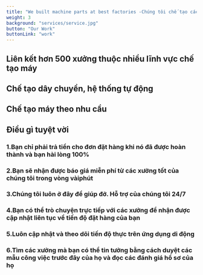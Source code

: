 ```yaml
---
title: "We built machine parts at best factories -Chúng tôi chế tạo các bộ phận máy tại các nhà máy tốt nhất"
weight: 3
background: "services/service.jpg"
button: "Our Work"
buttonLink: "work"
---
```


## Liên kết hơn 500 xưởng thuộc nhiều lĩnh vực chế tạo máy

## Chế tạo dây chuyền, hệ thống tự động

## Chế tạo máy theo nhu cầu 

## Điều gì tuyệt vời

### 1.Bạn chỉ phải trả tiền cho đơn đặt hàng khi nó đã được hoàn thành và bạn hài lòng 100%

### 2.Bạn sẽ nhận được báo giá miễn phí từ các xưởng tốt của chúng tôi trong vòng vàiphút

### 3.Chúng tôi luôn ở đây để giúp đỡ. Hỗ trợ của chúng tôi 24/7

### 4.Bạn có thể trò chuyện trực tiếp với các xưởng để nhận được cập nhật liên tục về tiến độ đặt hàng của bạn

### 5.Luôn cập nhật và theo dõi tiến độ thực trên ứng dụng di động

### 6.Tìm các xưởng mà bạn có thể tin tưởng bằng cách duyệt các mẫu công việc trước đây của họ và đọc các đánh giá hồ sơ của họ
